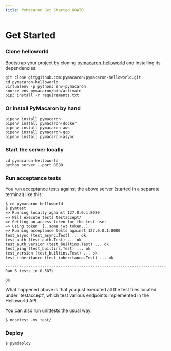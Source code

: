 ```yaml
---
title: PyMacaron Get Started HOWTO
---
```


Get Started
===========

### Clone helloworld

Bootstrap your project by cloning
[pymacaron-helloworld](https://github.com/pymacaron/pymacaron-helloworld) and
installing its dependencies:

```shell
git clone git@github.com:pymacaron/pymacaron-helloworld.git
cd pymacaron-helloworld
virtualenv -p python3 env-pymacaron
source env-pymacaron/bin/activate
pip3 install -r requirements.txt
```

### Or install PyMacaron by hand

```shell
pipenv install pymacaron
pipenv install pymacaron-docker
pipenv install pymacaron-aws
pipenv install pymacaron-gcp
pipenv install pymacaron-async
```

### Start the server locally

```shell
cd pymacaron-helloworld
python server --port 8080
```

### Run acceptance tests

You run acceptance tests against the above server (started in a separate
terminal) like this:

```shell
$ cd pymacaron-helloworld
$ pymtest
=> Running locally against 127.0.0.1:8080
=> Will execute tests testaccept/
=> Getting an access token for the test user
=> Using token: [..some jwt token..]
=> Running acceptance tests against 127.0.0.1:8080
test_async (test_async.Test) ... ok
test_auth (test_auth.Test) ... ok
test_auth_version (test_builtins.Test) ... ok
test_ping (test_builtins.Test) ... ok
test_version (test_builtins.Test) ... ok
test_inheritance (test_inheritance.Test) ... ok

----------------------------------------------------------------------
Ran 6 tests in 0.587s

OK
```

What happened above is that you just executed all the test files located under 'testaccept',
which test various endpoints implemented in the Helloworld API.

You can also run unittests the usual way:

```shell
$ nosetest -xv test/
```

### Deploy

```shell
$ pymdeploy
```
